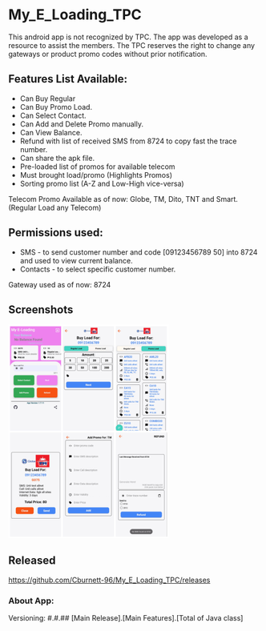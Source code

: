 # My_E_Loading_TPC
This android app is not recognized by TPC. The app was developed as a resource to assist the members. The TPC reserves the right to change any gateways or product promo codes without prior notification.

## Features List Available:

  - Can Buy Regular
  - Can Buy Promo Load.
  - Can Select Contact.  
  - Can Add and Delete Promo manually.
  - Can View Balance.
  - Refund with list of received SMS from 8724 to copy fast the trace number.
  - Can share the apk file.
  - Pre-loaded list of promos for available telecom
  - Must brought load/promo (Highlights Promos)
  - Sorting promo list (A-Z and Low-High vice-versa)
  
Telecom Promo Available as of now: Globe, TM, Dito, TNT and Smart. (Regular Load any Telecom)

## Permissions used:

  - SMS - to send customer number and code [09123456789 50] into 8724 and used to view current balance.
  - Contacts - to select specific customer number.
  
Gateway used as of now: 8724

## Screenshots 
<img src="https://github.com/Cburnett-96/My_E_Loading_TPC/blob/master/screenshoot/myeloading_new.jpeg?raw=true" alt="drawing" width="320"  />

## Released 
https://github.com/Cburnett-96/My_E_Loading_TPC/releases


### About App:
Versioning: #.#.## [Main Release].[Main Features].[Total of Java class]
